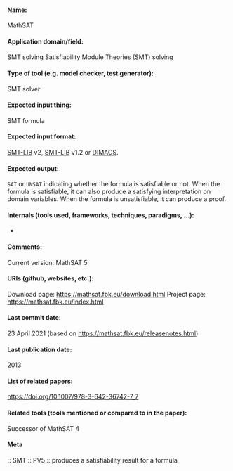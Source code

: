#### Name:
MathSAT

#### Application domain/field:
SMT solving
Satisfiability Module Theories (SMT) solving

#### Type of tool (e.g. model checker, test generator):
SMT solver

#### Expected input thing:
SMT formula

#### Expected input format:
[SMT-LIB](../../../Formats/SMT-LIB.md) v2, [SMT-LIB](../../../Formats/SMT-LIB.md) v1.2 or [DIMACS](../../../Formats/DIMACS.md).

#### Expected output:
`SAT` or `UNSAT` indicating whether the formula is satisfiable or not.
When the formula is satisfiable, it can also produce a satisfying interpretation on domain variables.
When the formula is unsatisfiable, it can produce a proof.

#### Internals (tools used, frameworks, techniques, paradigms, ...):
-

#### Comments:
Current version: MathSAT 5

#### URIs (github, websites, etc.):
Download page: https://mathsat.fbk.eu/download.html
Project page: https://mathsat.fbk.eu/index.html

#### Last commit date:
23 April 2021 (based on https://mathsat.fbk.eu/releasenotes.html)

#### Last publication date:
2013

#### List of related papers:
https://doi.org/10.1007/978-3-642-36742-7_7

#### Related tools (tools mentioned or compared to in the paper):
Successor of MathSAT 4

#### Meta
:: SMT
:: PV5 :: produces a satisfiability result for a formula